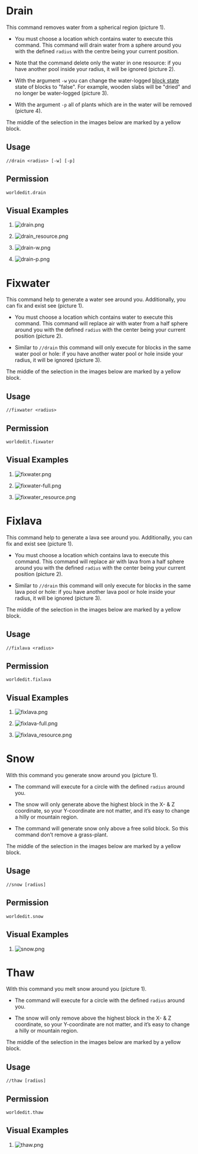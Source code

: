 # Drain

This command removes water from a spherical region (picture 1).

-   You must choose a location which contains water to execute this
    command. This command will drain water from a sphere around you with
    the defined `radius` with the centre being your current position.

-   Note that the command delete only the water in one resource: if you
    have another pool inside your radius, it will be ignored (picture
    2).

-   With the argument `-w` you can change the water-logged [block
    state](https://minecraft.wiki/w/Block_states) state of blocks
    to "false". For example, wooden slabs will be "dried" and no longer
    be water-logged (picture 3).

-   With the argument `-p` all of plants which are in the water will be
    removed (picture 4).

The middle of the selection in the images below are marked by a yellow
block.

## Usage

`//drain <radius> [-w] [-p]`

## Permission

`worldedit.drain`

## Visual Examples

1.  ![drain.png](https://i.imgur.com/wnjgiXJ.png)

2.  ![drain\_resource.png](https://i.imgur.com/YTGLAqx.png)

3.  ![drain-w.png](https://i.imgur.com/mf5arBW.png)

4.  ![drain-p.png](https://i.imgur.com/r1NAWsr.png)

# Fixwater

This command help to generate a water see around you. Additionally, you
can fix and exist see (picture 1).

-   You must choose a location which contains water to execute this
    command. This command will replace air with water from a half sphere
    around you with the defined `radius` with the center being your
    current position (picture 2).

-   Similar to `//drain` this command will only execute for blocks in
    the same water pool or hole: if you have another water pool or hole
    inside your radius, it will be ignored (picture 3).

The middle of the selection in the images below are marked by a yellow
block.

## Usage

`//fixwater <radius>`

## Permission

`worldedit.fixwater`

## Visual Examples

1.  ![fixwater.png](https://i.imgur.com/eaFTnG0.png)

2.  ![fixwater-full.png](https://i.imgur.com/Krav8oA.png)

3.  ![fixwater\_resource.png](https://i.imgur.com/FBuYNm4.png)

# Fixlava

This command help to generate a lava see around you. Additionally, you
can fix and exist see (picture 1).

-   You must choose a location which contains lava to execute this
    command. This command will replace air with lava from a half sphere
    around you with the defined `radius` with the center being your
    current position (picture 2).

-   Similar to `//drain` this command will only execute for blocks in
    the same lava pool or hole: if you have another lava pool or hole
    inside your radius, it will be ignored (picture 3).

The middle of the selection in the images below are marked by a yellow
block.

## Usage

`//fixlava <radius>`

## Permission

`worldedit.fixlava`

## Visual Examples

1.  ![fixlava.png](https://i.imgur.com/wbA3QsB.png)

2.  ![fixlava-full.png](https://i.imgur.com/0zhsjLL.png)

3.  ![fixlava\_resource.png](https://i.imgur.com/zmaFyy7.png)

# Snow

With this command you generate snow around you (picture 1).

-   The command will execute for a circle with the defined `radius`
    around you.

-   The snow will only generate above the highest block in the X- & Z
    coordinate, so your Y-coordinate are not matter, and it’s easy to
    change a hilly or mountain region.

-   The command will generate snow only above a free solid block. So
    this command don’t remove a grass-plant.

The middle of the selection in the images below are marked by a yellow
block.

## Usage

`//snow [radius]`

## Permission

`worldedit.snow`

## Visual Examples

1.  ![snow.png](https://i.imgur.com/vsXCLVH.png)

# Thaw

With this command you melt snow around you (picture 1).

-   The command will execute for a circle with the defined `radius`
    around you.

-   The snow will only remove above the highest block in the X- & Z
    coordinate, so your Y-coordinate are not matter, and it’s easy to
    change a hilly or mountain region.

The middle of the selection in the images below are marked by a yellow
block.

## Usage

`//thaw [radius]`

## Permission

`worldedit.thaw`

## Visual Examples

1.  ![thaw.png](https://i.imgur.com/Z5f3djS.png)
